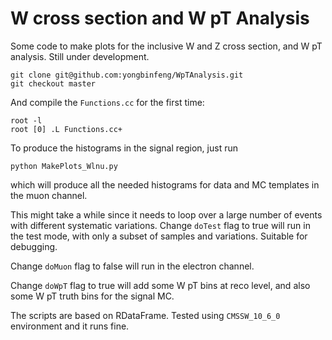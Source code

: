# W cross section and W pT Analysis

Some code to make plots for the inclusive W and Z cross section, and W pT analysis. Still under development.

```
git clone git@github.com:yongbinfeng/WpTAnalysis.git
git checkout master
```

And compile the `Functions.cc` for the first time:
```
root -l
root [0] .L Functions.cc+
```

To produce the histograms in the signal region, just run
```
python MakePlots_Wlnu.py
```
which will produce all the needed histograms for data and MC templates in the muon channel. 

This might take a while since it needs to loop over a large number of events with different systematic variations. Change `doTest` flag to true will run in the test mode, with only a subset of samples and variations. Suitable for debugging.

Change `doMuon` flag to false will run in the electron channel. 

Change `doWpT` flag to true will add some W pT bins at reco level, and also some W pT truth bins for the signal MC.

The scripts are based on RDataFrame. Tested using `CMSSW_10_6_0` environment and it runs fine.
